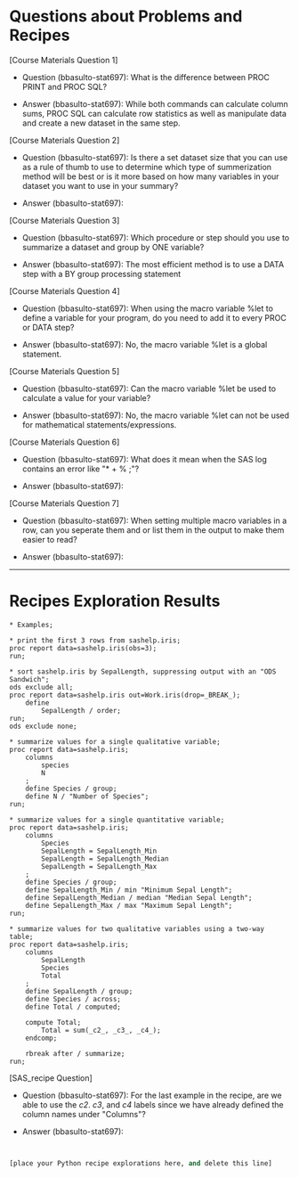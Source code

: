 
# Questions about Problems and Recipes

[Course Materials Question 1] 
* Question (bbasulto-stat697): What is the difference between PROC PRINT and PROC SQL?
- Answer (bbasulto-stat697): While both commands can calculate column sums, PROC SQL can calculate row statistics as well as manipulate data and create a new dataset in the same step.
	
[Course Materials Question 2] 
* Question (bbasulto-stat697): Is there a set dataset size that you can use as a rule of thumb to use to determine which type of summerization method will be best or is it more based on how many variables in your dataset you want to use in your summary?
- Answer (bbasulto-stat697): 
	
[Course Materials Question 3] 
* Question (bbasulto-stat697): Which procedure or step should you use to summarize a dataset and group by ONE variable?
- Answer (bbasulto-stat697): The most efficient method is to use a DATA step with a BY group processing statement
	
[Course Materials Question 4] 
* Question (bbasulto-stat697): When using the macro variable %let to define a variable for your program, do you need to add it to every PROC or DATA step?
- Answer (bbasulto-stat697): No, the macro variable %let is a global statement.

[Course Materials Question 5] 
* Question (bbasulto-stat697): Can the macro variable %let be used to calculate a value for your variable?
- Answer (bbasulto-stat697): No, the macro variable %let can not be used for mathematical statements/expressions.

[Course Materials Question 6] 
* Question (bbasulto-stat697): What does it mean when the SAS log contains an error like "* + % ;"?
- Answer (bbasulto-stat697): 

[Course Materials Question 7] 
* Question (bbasulto-stat697): When setting multiple macro variables in a row, can you seperate them and or list them in the output to make them easier to read?
- Answer (bbasulto-stat697): 

***



# Recipes Exploration Results



```SAS
* Examples;

* print the first 3 rows from sashelp.iris;
proc report data=sashelp.iris(obs=3);
run;

* sort sashelp.iris by SepalLength, suppressing output with an "ODS Sandwich";
ods exclude all;
proc report data=sashelp.iris out=Work.iris(drop=_BREAK_);
    define
        SepalLength / order;
run;
ods exclude none;

* summarize values for a single qualitative variable;
proc report data=sashelp.iris;
    columns
        species
        N
    ;
    define Species / group;
    define N / "Number of Species";
run;

* summarize values for a single quantitative variable;
proc report data=sashelp.iris;
    columns
        Species
        SepalLength = SepalLength_Min
        SepalLength = SepalLength_Median
        SepalLength = SepalLength_Max
    ;
    define Species / group;
    define SepalLength_Min / min "Minimum Sepal Length";
    define SepalLength_Median / median "Median Sepal Length";
    define SepalLength_Max / max "Maximum Sepal Length";
run;

* summarize values for two qualitative variables using a two-way table;
proc report data=sashelp.iris;
    columns
        SepalLength
        Species
        Total
    ;
    define SepalLength / group;
    define Species / across;
    define Total / computed;
    
    compute Total;
        Total = sum(_c2_, _c3_, _c4_);
    endcomp;
    
    rbreak after / summarize;
run;

```

[SAS_recipe Question]
* Question (bbasulto-stat697): For the last example in the recipe, are we able to use the _c2_. _c3_, and _c4_ labels since we have already defined the column names under "Columns"?
- Answer (bbasulto-stat697):


```Python


[place your Python recipe explorations here, and delete this line]



```
